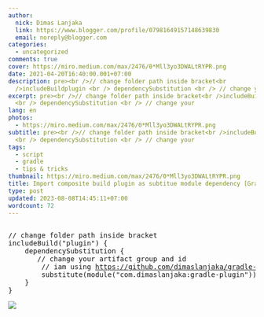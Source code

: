 ```yaml
---
author:
  nick: Dimas Lanjaka
  link: https://www.blogger.com/profile/07981649157148639830
  email: noreply@blogger.com
categories:
  - uncategorized
comments: true
cover: https://miro.medium.com/max/2476/0*Mll3yo3DWALtRYPR.png
date: 2021-04-20T16:40:00.001+07:00
description: pre><br />// change folder path inside bracket<br
  />includeBuildplugin <br /> dependencySubstitution <br /> // change your
excerpt: pre><br />// change folder path inside bracket<br />includeBuildplugin
  <br /> dependencySubstitution <br /> // change your
lang: en
photos:
  - https://miro.medium.com/max/2476/0*Mll3yo3DWALtRYPR.png
subtitle: pre><br />// change folder path inside bracket<br />includeBuildplugin
  <br /> dependencySubstitution <br /> // change your
tags:
  - script
  - gradle
  - tips & tricks
thumbnail: https://miro.medium.com/max/2476/0*Mll3yo3DWALtRYPR.png
title: Import composite build plugin as subtitue module dependency [Gradle]
type: post
updated: 2023-08-08T14:45:11+07:00
wordcount: 72
---
```


<pre><br>// change folder path inside bracket<br>includeBuild("plugin") {<br>    dependencySubstitution {<br>    	// change your artifact group and id<br>        // iam using <a href="https://github.com/dimaslanjaka/gradle-plugin/" target="_blank" rel="noopener noreferer nofollow">https://github.com/dimaslanjaka/gradle-plugin/</a> for example<br>        substitute(module("com.dimaslanjaka:gradle-plugin")).with(project(":"))<br>    }<br>}<br></pre> <img src="https://miro.medium.com/max/2476/0*Mll3yo3DWALtRYPR.png">